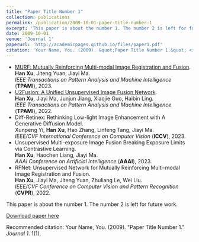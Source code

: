 ```yaml
---
title: "Paper Title Number 1"
collection: publications
permalink: /publication/2009-10-01-paper-title-number-1
excerpt: 'This paper is about the number 1. The number 2 is left for future work.'
date: 2009-10-01
venue: 'Journal 1'
paperurl: 'http://academicpages.github.io/files/paper1.pdf'
citation: 'Your Name, You. (2009). &quot;Paper Title Number 1.&quot; <i>Journal 1</i>. 1(1).'
---
```

* <a href="https://github.com/hanna-xu/hanna-xu.github.io/tree/master/_pages/papers/TPAMI_MURF.pdf" target="_blank">MURF: Mutually Reinforcing Multi-modal Image Registration and Fusion</a>.<br>
<b>Han Xu</b>, Jiteng Yuan, Jiayi Ma.<br>
*IEEE Transactions on Pattern Analysis and Machine Intelligence* (<b>TPAMI</b>), 2023.
* <a href="https://github.com/hanna-xu/hanna-xu.github.io/tree/master/_pages/papers/TPAMI_U2Fusion.pdf" target="_blank">U2Fusion: A Unified Unsupervised Image Fusion Network</a>.<br>
<b>Han Xu</b>, Jiayi Ma, Junjun Jiang, Xiaojie Guo, Haibin Ling.<br>
*IEEE Transactions on Pattern Analysis and Machine Intelligence* (**TPAMI**), 2022.
* Diff-Retinex: Rethinking Low-light Image Enhancement with A Generative Diffusion Model.<br>
Xunpeng Yi, <b>Han Xu</b>, Hao Zhang, Linfeng Tang, Jiayi Ma.<br>
*IEEE/CVF International Conference on Computer Vision* (**ICCV**), 2023.
* Unsupervised Multi-exposure Image Fusion Breaking Exposure Limits via Contrastive Learning.<br>
 <b>Han Xu</b>, Haochen Liang, Jiayi Ma. <br>
  *AAAI Conference on Artificial Intelligence* (**AAAI**), 2023.
* RFNet: Unsupervised Network for Mutually Reinforcing Multi-modal Image Registration and Fusion.<br>
<b>Han Xu</b>, Jiayi Ma, Jiteng Yuan, Zhuliang Le, Wei Liu.<br>
*IEEE/CVF Conference on Computer Vision and Pattern Recognition* (<b>CVPR</b>), 2022.


This paper is about the number 1. The number 2 is left for future work.

[Download paper here](http://academicpages.github.io/files/paper1.pdf)

Recommended citation: Your Name, You. (2009). "Paper Title Number 1." <i>Journal 1</i>. 1(1).
